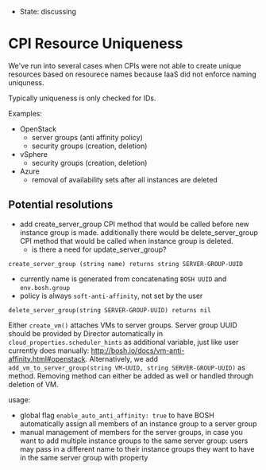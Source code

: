 - State: discussing

# CPI Resource Uniqueness

We've run into several cases when CPIs were not able to create unique resources based on resourece names because IaaS did not enforce naming uniquness.

Typically uniqueness is only checked for IDs.

Examples:

- OpenStack
  - server groups (anti affinity policy)
  - security groups (creation, deletion)
- vSphere
  - security groups (creation, deletion)
- Azure
  - removal of availability sets after all instances are deleted

## Potential resolutions

- add create_server_group CPI method that would be called before new instance group is made. additionally there would be delete_server_group CPI method that would be called when instance group is deleted.
  - is there a need for update_server_group?

`create_server_group (string name) returns string SERVER-GROUP-UUID`
* currently name is generated from concatenating `BOSH UUID` and `env.bosh.group`
* policy is always `soft-anti-affinity`, not set by the user

`delete_server_group(string SERVER-GROUP-UUID) returns nil`

Either `create_vm()` attaches VMs to server groups. Server group UUID should be provided by Director automatically in `cloud_properties.scheduler_hints` as additional variable, just like user currently does manually: http://bosh.io/docs/vm-anti-affinity.html#openstack.
Alternatively, we add `add_vm_to_server_group(string VM-UUID, string SERVER-GROUP-UUID)` as method. Removing method can either be added as well or handled through deletion of VM.

usage:
* global flag `enable_auto_anti_affinity: true` to have BOSH automatically assign all members of an instance group to a server group
* manual management of members for the server groups, in case you want to add multiple instance groups to the same server group: users may pass in a different name to their instance groups they want to have in the same server group with property 
